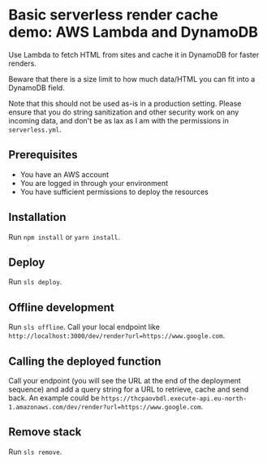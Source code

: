 # Basic serverless render cache demo: AWS Lambda and DynamoDB

Use Lambda to fetch HTML from sites and cache it in DynamoDB for faster renders.

Beware that there is a size limit to how much data/HTML you can fit into a DynamoDB field.

Note that this should not be used as-is in a production setting. Please ensure that you do string sanitization and other security work on any incoming data, and don't be as lax as I am with the permissions in `serverless.yml`.

## Prerequisites

- You have an AWS account
- You are logged in through your environment
- You have sufficient permissions to deploy the resources

## Installation

Run `npm install` or `yarn install`.

## Deploy

Run `sls deploy`.

## Offline development

Run `sls offline`. Call your local endpoint like `http://localhost:3000/dev/render?url=https://www.google.com`.

## Calling the deployed function

Call your endpoint (you will see the URL at the end of the deployment sequence) and add a query string for a URL to retrieve, cache and send back. An example could be `https://thcpaovbdl.execute-api.eu-north-1.amazonaws.com/dev/render?url=https://www.google.com`.

## Remove stack

Run `sls remove`.

